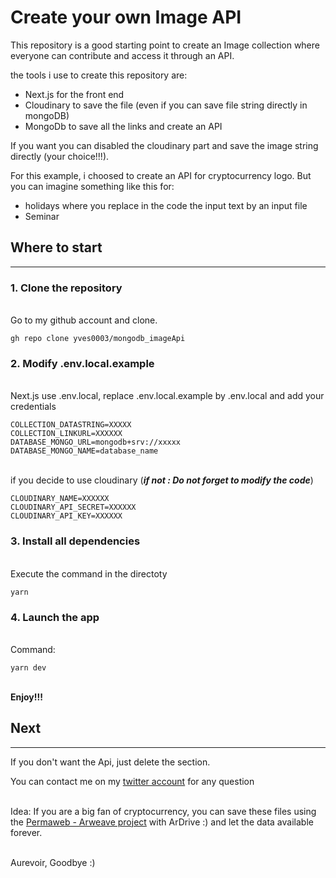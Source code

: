 # Create your own Image API

This repository is a good starting point to create an Image collection where
everyone can contribute and access it through an API.

the tools i use to create this repository are:

- Next.js for the front end
- Cloudinary to save the file (even if you can save file string directly in
  mongoDB)
- MongoDb to save all the links and create an API

If you want you can disabled the cloudinary part and save the image string
directly (your choice!!!).

For this example, i choosed to create an API for cryptocurrency logo. But you
can imagine something like this for:

- holidays where you replace in the code the input text by an input file
- Seminar

## Where to start

---

### 1. Clone the repository

\
 Go to my github account and clone.

    gh repo clone yves0003/mongodb_imageApi

### 2. Modify .env.local.example

\
 Next.js use .env.local, replace .env.local.example by .env.local and add your
credentials

    COLLECTION_DATASTRING=XXXXX
    COLLECTION_LINKURL=XXXXXX
    DATABASE_MONGO_URL=mongodb+srv://xxxxx
    DATABASE_MONGO_NAME=database_name

\
 if you decide to use cloudinary (**_if not : Do not forget to modify the
code_**)

    CLOUDINARY_NAME=XXXXXX
    CLOUDINARY_API_SECRET=XXXXXX
    CLOUDINARY_API_KEY=XXXXXX

### 3. Install all dependencies

\
Execute the command in the directoty

    yarn

### 4. Launch the app

\
Command:

    yarn dev

\
**Enjoy!!!**

## Next

---

If you don't want the Api, just delete the section.

You can contact me on my [twitter account](https://twitter.com/yveslez) for any
question

\
Idea: If you are a big fan of cryptocurrency, you can save these files using the
[Permaweb - Arweave project](https://www.arweave.org/) with ArDrive :) and let the
data available forever.

\
Aurevoir, Goodbye :)
